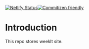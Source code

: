[![Netlify Status](https://api.netlify.com/api/v1/badges/b4746ecf-eb58-40be-8e8d-09b20a9ddb6f/deploy-status)](https://app.netlify.com/sites/jiakai-weekly/deploys)[![Commitizen friendly](https://img.shields.io/badge/commitizen-friendly-brightgreen.svg)](http://commitizen.github.io/cz-cli/)

# Introduction

This repo stores weeklt site.
